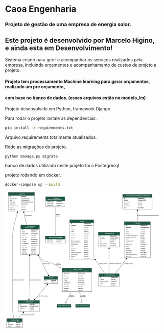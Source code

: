 # Caoa Engenharia
### Projeto de gestão de uma empresa de energia solar.

## Este projeto é desenvolvido por Marcelo Higino, e ainda esta em Desenvolvimento!

Sistema criado para gerir e acompanhar os serviços realizados pela empresa, incluindo
orçamentos e acompanhamento de custos de projeto a projeto.

#### Projeto tem processamento Machine learning para gerar orçamentos, realizado um pre orçamento,
#### com base no banco de dados. (esses arquivos estão no modelo_lm)

Projeto desenvolvido em Python, framework Django.

Para rodar o projeto instale as dependencias.
`````bash
pip install -r requirements.txt
`````

Arquivo requirements totalmente atualizados.

Rode as migrações do projeto.
`````bash
python manage.py migrate
`````

banco de dados utilizado neste projeto foi o Postegresql


projeto rodando em docker.
`````bash
docker-compose up --build
`````

![Diagrama ER](diagram.png)